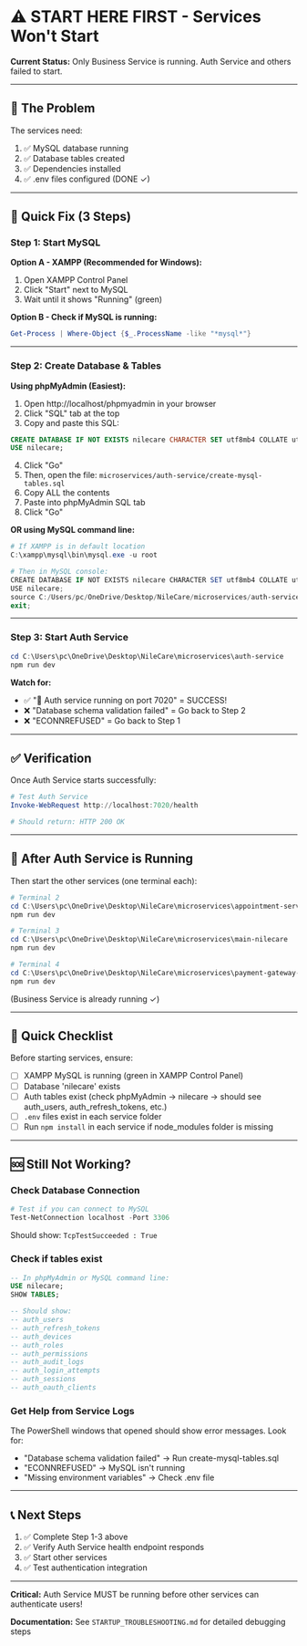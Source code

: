 # ⚠️ START HERE FIRST - Services Won't Start

**Current Status:** Only Business Service is running. Auth Service and others failed to start.

---

## 🎯 The Problem

The services need:
1. ✅ MySQL database running
2. ✅ Database tables created
3. ✅ Dependencies installed
4. ✅ .env files configured (DONE ✓)

---

## 🔧 Quick Fix (3 Steps)

### Step 1: Start MySQL

**Option A - XAMPP (Recommended for Windows):**
1. Open XAMPP Control Panel
2. Click "Start" next to MySQL
3. Wait until it shows "Running" (green)

**Option B - Check if MySQL is running:**
```powershell
Get-Process | Where-Object {$_.ProcessName -like "*mysql*"}
```

---

### Step 2: Create Database & Tables

**Using phpMyAdmin (Easiest):**

1. Open http://localhost/phpmyadmin in your browser
2. Click "SQL" tab at the top
3. Copy and paste this SQL:

```sql
CREATE DATABASE IF NOT EXISTS nilecare CHARACTER SET utf8mb4 COLLATE utf8mb4_unicode_ci;
USE nilecare;
```

4. Click "Go"
5. Then, open the file: `microservices/auth-service/create-mysql-tables.sql`
6. Copy ALL the contents
7. Paste into phpMyAdmin SQL tab
8. Click "Go"

**OR using MySQL command line:**

```powershell
# If XAMPP is in default location
C:\xampp\mysql\bin\mysql.exe -u root

# Then in MySQL console:
CREATE DATABASE IF NOT EXISTS nilecare CHARACTER SET utf8mb4 COLLATE utf8mb4_unicode_ci;
USE nilecare;
source C:/Users/pc/OneDrive/Desktop/NileCare/microservices/auth-service/create-mysql-tables.sql;
exit;
```

---

### Step 3: Start Auth Service

```powershell
cd C:\Users\pc\OneDrive\Desktop\NileCare\microservices\auth-service
npm run dev
```

**Watch for:**
- ✅ "🚀 Auth service running on port 7020" = SUCCESS!
- ❌ "Database schema validation failed" = Go back to Step 2
- ❌ "ECONNREFUSED" = Go back to Step 1

---

## ✅ Verification

Once Auth Service starts successfully:

```powershell
# Test Auth Service
Invoke-WebRequest http://localhost:7020/health

# Should return: HTTP 200 OK
```

---

## 🚀 After Auth Service is Running

Then start the other services (one terminal each):

```powershell
# Terminal 2
cd C:\Users\pc\OneDrive\Desktop\NileCare\microservices\appointment-service
npm run dev

# Terminal 3  
cd C:\Users\pc\OneDrive\Desktop\NileCare\microservices\main-nilecare
npm run dev

# Terminal 4
cd C:\Users\pc\OneDrive\Desktop\NileCare\microservices\payment-gateway-service
npm run dev
```

(Business Service is already running ✓)

---

## 📝 Quick Checklist

Before starting services, ensure:

- [ ] XAMPP MySQL is running (green in XAMPP Control Panel)
- [ ] Database 'nilecare' exists
- [ ] Auth tables exist (check phpMyAdmin → nilecare → should see auth_users, auth_refresh_tokens, etc.)
- [ ] `.env` files exist in each service folder
- [ ] Run `npm install` in each service if node_modules folder is missing

---

## 🆘 Still Not Working?

### Check Database Connection

```powershell
# Test if you can connect to MySQL
Test-NetConnection localhost -Port 3306
```

Should show: `TcpTestSucceeded : True`

### Check if tables exist

```sql
-- In phpMyAdmin or MySQL command line:
USE nilecare;
SHOW TABLES;

-- Should show:
-- auth_users
-- auth_refresh_tokens
-- auth_devices
-- auth_roles
-- auth_permissions
-- auth_audit_logs
-- auth_login_attempts
-- auth_sessions
-- auth_oauth_clients
```

### Get Help from Service Logs

The PowerShell windows that opened should show error messages. Look for:
- "Database schema validation failed" → Run create-mysql-tables.sql
- "ECONNREFUSED" → MySQL isn't running
- "Missing environment variables" → Check .env file

---

## 📞 Next Steps

1. ✅ Complete Step 1-3 above
2. ✅ Verify Auth Service health endpoint responds
3. ✅ Start other services
4. ✅ Test authentication integration

---

**Critical:** Auth Service MUST be running before other services can authenticate users!

**Documentation:** See `STARTUP_TROUBLESHOOTING.md` for detailed debugging steps

